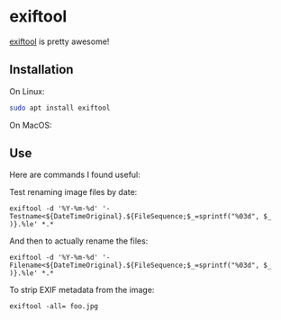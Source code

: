 # exiftool

[exiftool](https://github.com/exiftool/exiftool) is pretty awesome!

## Installation

On Linux:

```sh
sudo apt install exiftool
```

On MacOS: <whatever>

## Use

Here are commands I found useful:

Test renaming image files by date:

```console
exiftool -d '%Y-%m-%d' '-Testname<${DateTimeOriginal}.${FileSequence;$_=sprintf("%03d", $_ )}.%le' *.*
```

And then to actually rename the files:

```console
exiftool -d '%Y-%m-%d' '-Filename<${DateTimeOriginal}.${FileSequence;$_=sprintf("%03d", $_ )}.%le' *.*
```

To strip EXIF metadata from the image:

```
exiftool -all= foo.jpg
```